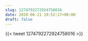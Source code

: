 ```yaml
---
slug: 1274792272924758016
date: 2020-06-21 19:52:17+00:00
draft: false
---
```


{{< tweet 1274792272924758016 >}}
